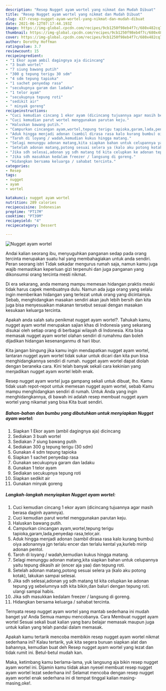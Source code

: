 ```yaml
---
description: "Resep Nugget ayam wortel yang nikmat dan Mudah Dibuat"
title: "Resep Nugget ayam wortel yang nikmat dan Mudah Dibuat"
slug: 437-resep-nugget-ayam-wortel-yang-nikmat-dan-mudah-dibuat
date: 2021-06-12T07:17:44.193Z
image: https://img-global.cpcdn.com/recipes/9cb1250f98eb4f7c/680x482cq70/nugget-ayam-wortel-foto-resep-utama.jpg
thumbnail: https://img-global.cpcdn.com/recipes/9cb1250f98eb4f7c/680x482cq70/nugget-ayam-wortel-foto-resep-utama.jpg
cover: https://img-global.cpcdn.com/recipes/9cb1250f98eb4f7c/680x482cq70/nugget-ayam-wortel-foto-resep-utama.jpg
author: Dorothy Hoffman
ratingvalue: 3.7
reviewcount: 15
recipeingredient:
- "1 Ekor ayam ambil dagingnya aja dicincang"
- "3 buah wortel"
- "7 siung bawang putih"
- "300 g tepung terigu 30 sdm"
- "4 sdm tepung tapioka"
- "1 sachet penyedap rasa"
- "secukupnya garam dan ladaku"
- "1 telor ayam"
- "secukupnya tepung roti"
- "sedikit air"
- " minyak goreng"
recipeinstructions:
- "Cuci kemudian cincang 1 ekor ayam (dicincang tujuannya agar masih berasa daginh ayamnya)."
- "Cuci kemudian parut wortel menggunakan parutan keju."
- "Haluskan bawang putih."
- "Campurkan cincangan ayam,wortel,tepung terigu tapioka,garam,lada,penyedap rasa,telor,air."
- "Aduk hingga menjadi adonan (sambil dirasa rasa kalo kurang bumbu) oiya adonannya jgn terlalu encer dan terlalu kental ya,kurleb mirip adonan pentol."
- "Taroh di loyang / wadah,kemudian kukus hingga matang."
- "Selagi menunggu adonan matang,kita siapkan bahan untuk celupannya yaitu tepung dikasih air (encer aja yaa) dan tepung roti."
- "Setelah adonan matang,potong sesuai selera ya (kalo aku potong kotak), lakukan sampai selesai."
- "Jika sdh selesai,adonan yg sdh matang td kita celupkan ke adonan tepung yg sebelumnya sdh kita bikin,dan baluri dengan tepung roti. ulangi sampai habis."
- "Jika sdh masukkan kedalam freezer / langsung di goreng."
- "Hidangkan bersama keluarga / sahabat tercinta."
categories:
- Resep
tags:
- nugget
- ayam
- wortel

katakunci: nugget ayam wortel 
nutrition: 289 calories
recipecuisine: Indonesian
preptime: "PT17M"
cooktime: "PT39M"
recipeyield: "4"
recipecategory: Dessert

---
```



![Nugget ayam wortel](https://img-global.cpcdn.com/recipes/9cb1250f98eb4f7c/680x482cq70/nugget-ayam-wortel-foto-resep-utama.jpg)

Andai kalian seorang ibu, menyuguhkan panganan sedap pada orang tercinta merupakan suatu hal yang membahagiakan untuk anda sendiri. Peran seorang istri Tidak sekadar mengurus rumah saja, namun kamu juga wajib memastikan keperluan gizi terpenuhi dan juga panganan yang dikonsumsi orang tercinta mesti nikmat.

Di era  sekarang, anda memang mampu memesan hidangan praktis meski tidak harus capek membuatnya dulu. Namun ada juga orang yang selalu ingin memberikan hidangan yang terlezat untuk orang yang dicintainya. Sebab, menghidangkan masakan sendiri akan jauh lebih bersih dan kita juga bisa menyesuaikan makanan tersebut sesuai dengan masakan kesukaan keluarga tercinta. 



Apakah anda salah satu penikmat nugget ayam wortel?. Tahukah kamu, nugget ayam wortel merupakan sajian khas di Indonesia yang sekarang disukai oleh setiap orang di berbagai wilayah di Indonesia. Kita bisa memasak nugget ayam wortel olahan sendiri di rumahmu dan boleh dijadikan hidangan kesenanganmu di hari libur.

Kita jangan bingung jika kamu ingin mendapatkan nugget ayam wortel, lantaran nugget ayam wortel tidak sukar untuk dicari dan kita pun bisa menghidangkannya sendiri di rumah. nugget ayam wortel dapat diolah dengan beraneka cara. Kini telah banyak sekali cara kekinian yang menjadikan nugget ayam wortel lebih enak.

Resep nugget ayam wortel juga gampang sekali untuk dibuat, lho. Kamu tidak usah repot-repot untuk memesan nugget ayam wortel, sebab Kamu mampu menghidangkan sendiri di rumah. Untuk Anda yang ingin menghidangkannya, di bawah ini adalah resep membuat nugget ayam wortel yang nikamat yang bisa Kita buat sendiri.

<!--inarticleads1-->

##### Bahan-bahan dan bumbu yang dibutuhkan untuk menyiapkan Nugget ayam wortel:

1. Siapkan 1 Ekor ayam (ambil dagingnya aja) dicincang
1. Sediakan 3 buah wortel
1. Sediakan 7 siung bawang putih
1. Sediakan 300 g tepung terigu (30 sdm)
1. Gunakan 4 sdm tepung tapioka
1. Siapkan 1 sachet penyedap rasa
1. Gunakan secukupnya garam dan ladaku
1. Gunakan 1 telor ayam
1. Sediakan secukupnya tepung roti
1. Siapkan sedikit air
1. Gunakan  minyak goreng




<!--inarticleads2-->

##### Langkah-langkah menyiapkan Nugget ayam wortel:

1. Cuci kemudian cincang 1 ekor ayam (dicincang tujuannya agar masih berasa daginh ayamnya).
1. Cuci kemudian parut wortel menggunakan parutan keju.
1. Haluskan bawang putih.
1. Campurkan cincangan ayam,wortel,tepung terigu tapioka,garam,lada,penyedap rasa,telor,air.
1. Aduk hingga menjadi adonan (sambil dirasa rasa kalo kurang bumbu) oiya adonannya jgn terlalu encer dan terlalu kental ya,kurleb mirip adonan pentol.
1. Taroh di loyang / wadah,kemudian kukus hingga matang.
1. Selagi menunggu adonan matang,kita siapkan bahan untuk celupannya yaitu tepung dikasih air (encer aja yaa) dan tepung roti.
1. Setelah adonan matang,potong sesuai selera ya (kalo aku potong kotak), lakukan sampai selesai.
1. Jika sdh selesai,adonan yg sdh matang td kita celupkan ke adonan tepung yg sebelumnya sdh kita bikin,dan baluri dengan tepung roti. ulangi sampai habis.
1. Jika sdh masukkan kedalam freezer / langsung di goreng.
1. Hidangkan bersama keluarga / sahabat tercinta.




Ternyata resep nugget ayam wortel yang mantab sederhana ini mudah banget ya! Anda Semua mampu mencobanya. Cara Membuat nugget ayam wortel Sesuai sekali buat kalian yang baru belajar memasak maupun juga untuk kalian yang telah pandai dalam memasak.

Apakah kamu tertarik mencoba membikin resep nugget ayam wortel nikmat sederhana ini? Kalau tertarik, yuk kita segera buruan siapkan alat dan bahannya, kemudian buat deh Resep nugget ayam wortel yang lezat dan tidak rumit ini. Betul-betul mudah kan. 

Maka, ketimbang kamu berlama-lama, yuk langsung aja bikin resep nugget ayam wortel ini. Dijamin kamu tiidak akan nyesel membuat resep nugget ayam wortel lezat sederhana ini! Selamat mencoba dengan resep nugget ayam wortel enak sederhana ini di tempat tinggal kalian masing-masing,oke!.

